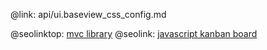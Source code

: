 @link: api/ui.baseview_css_config.md

@seolinktop: [mvc library](https://webix.com)
@seolink: [javascript kanban board](https://webix.com/kanban/)